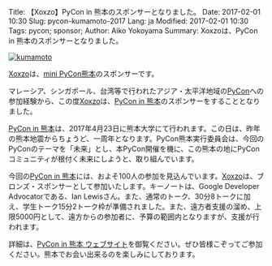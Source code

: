 Title: 【Xoxzo】PyCon in 熊本のスポンサーとなりました。
Date: 2017-02-01 10:30
Slug: pycon-kumamoto-2017
Lang: ja
Modified: 2017-02-01 10:30
Tags: pycon; sponsor;
Author: Aiko Yokoyama
Summary: Xoxzoは、PyCon in 熊本のスポンサーとなりました。


[![kumamoto]({filename}/images/kumamoto.png)](http://kumamoto.pycon.jp/)

[Xoxzo](https://www.xoxzo.com/ja/)は、[mini PyCon熊本](http://kumamoto.pycon.jp/)のスポンサーです。

マレーシア、シンガポール、台湾等で行われたアジア・太平洋地域の[PyCon](http://www.pycon.org/)への参加経験から、この度[Xoxzo](https://www.xoxzo.com/ja/)は、[PyCon in 熊本](http://kumamoto.pycon.jp/)のスポンサーをすることとなりました。

[PyCon in 熊本](http://kumamoto.pycon.jp/)は、2017年4月23日に熊本大学にて行われます。この日は、昨年の熊本地震からちょうど、一周年となります。PyCon熊本実行委員会は、今回のPyConのテーマを「未来」とし、本PyCon開催を機に、この熊本の地にPyConコミュニティが根付く未来にしようと、取り組んでいます。

今回の[PyCon in 熊本](http://kumamoto.pycon.jp/)には、およそ100人の参加を見込んでいます。[Xoxzo](https://www.xoxzo.com/ja/)は、ブロンズ・スポンサーとして参加いたします。キーノートは、Google Developer Advocatorである、Ian Lewisさん。また、通常のトーク、30分8トークに加え、学生トーク15分2トーク枠が準備されました。また、遠方者支援の溜め、上限5000円として、遠方からの参加者に、予算の範囲内となりますが、支援が行われます。

詳細は、[PyCon in 熊本 ウェブサイト](http://kumamoto.pycon.jp/)を御覧ください。ぜひ皆様こぞってご参加ください。熊本でお会い出来るのを楽しみにしております。
